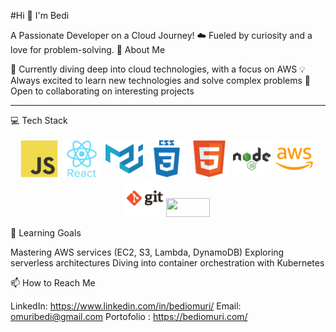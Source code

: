 #Hi 👋 I'm Bedi

A Passionate Developer on a Cloud Journey! ☁️
Fueled by curiosity and a love for problem-solving.
🚀 About Me

🌱 Currently diving deep into cloud technologies, with a focus on AWS
💡 Always excited to learn new technologies and solve complex problems
🤝 Open to collaborating on interesting projects
 <hr>
       
</a>
  💻 Tech Stack <br>
 <br>
<div align="center">
  <img src="https://github.com/devicons/devicon/blob/master/icons/javascript/javascript-original.svg" title="JavaScript" alt="JavaScript" width="60" height="60"/>&nbsp;
  <img src="https://github.com/devicons/devicon/blob/master/icons/react/react-original-wordmark.svg" title="React" alt="React" width="60" height="60"/>&nbsp;
  <img src="https://github.com/devicons/devicon/blob/master/icons/materialui/materialui-original.svg" title="Material UI" alt="Material UI" width="60" height="60"/>&nbsp;
  <img src="https://github.com/devicons/devicon/blob/master/icons/css3/css3-plain-wordmark.svg"  title="CSS3" alt="CSS" width="60" height="60"/>&nbsp;
  <img src="https://github.com/devicons/devicon/blob/master/icons/html5/html5-original.svg" title="HTML5" alt="HTML" width="60" height="60"/>&nbsp;
  <img src="https://github.com/devicons/devicon/blob/master/icons/nodejs/nodejs-original-wordmark.svg" title="NodeJS" alt="NodeJS" width="60" height="60"/>&nbsp;
  <img src="https://github.com/devicons/devicon/blob/master/icons/amazonwebservices/amazonwebservices-plain-wordmark.svg" title="AWS" alt="AWS" width="60" height="60"/>&nbsp;
  <img src="https://github.com/devicons/devicon/blob/master/icons/git/git-original-wordmark.svg" title="Git" **alt="Git" width="60" height="60"/>
   <img      src="https://img.shields.io/badge/PostgreSQL-316192?style=for-the-badge&logo=postgresql&logoColor=white" width="70" height="30"/>

</div>

🌱 Learning Goals

Mastering AWS services (EC2, S3, Lambda, DynamoDB)
Exploring serverless architectures
Diving into container orchestration with Kubernetes



📫 How to Reach Me

LinkedIn: https://www.linkedin.com/in/bediomuri/
Email: omuribedi@gmail.com
Portofolio : https://bediomuri.com/




